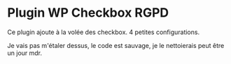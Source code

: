 # Plugin WP Checkbox RGPD 

Ce plugin ajoute à la volée des checkbox. 
4 petites configurations. 


Je vais pas m'étaler dessus, le code est sauvage, je le nettoierais peut être un jour mdr. 
